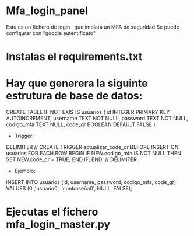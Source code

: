 # Mfa_login_panel

Este es un fichero de login , que implata un MFA de seguridad
Se puede configurar con  "google autentificato"

# Instalas el requirements.txt

# Hay que generera la siguinte estrutura de base de datos: 

CREATE TABLE IF NOT EXISTS usuarios (
    id INTEGER PRIMARY KEY AUTOINCREMENT,
    username TEXT NOT NULL,
    password TEXT NOT NULL,
    codigo_mfa TEXT NULL,
    code_qr BOOLEAN DEFAULT FALSE
);

 - Trigger:

DELIMITER //
CREATE TRIGGER actualizar_code_qr
BEFORE INSERT ON usuarios
FOR EACH ROW
BEGIN
    IF NEW.codigo_mfa IS NOT NULL THEN
        SET NEW.code_qr = TRUE;
    END IF;
END;
//
DELIMITER ;


- Ejemplo:

INSERT INTO usuarios (id, username, password, codigo_mfa, code_qr) VALUES (0 ,'usuario0', 'contraseña0', NULL, FALSE);



# Ejecutas el fichero mfa_login_master.py 















